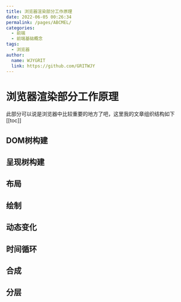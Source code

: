 ```yaml
---
title: 浏览器渲染部分工作原理
date: 2022-06-05 00:26:34
permalink: /pages/ABCMEL/
categories:
  - 前端
  - 前端基础概念
tags:
  - 浏览器
author:
  name: WJYGRIT
  link: https://github.com/GRITWJY
---
```


# 浏览器渲染部分工作原理
此部分可以说是浏览器中比较重要的地方了吧，这里我的文章组织结构如下
[[toc]]


## DOM树构建

## 呈现树构建

## 布局

## 绘制

## 动态变化

## 时间循环

## 合成

## 分层

